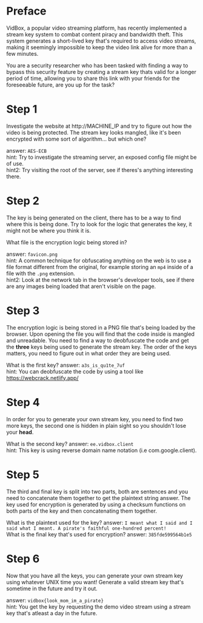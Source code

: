 # Preface

VidBox, a popular video streaming platform, has recently implemented a stream key system to combat content piracy and bandwidth theft. This system generates a short-lived key that's required to access video streams, making it seemingly impossible to keep the video link alive for more than a few minutes.

You are a security researcher who has been tasked with finding a way to bypass this security feature by creating a stream key thats valid for a longer period of time, allowing you to share this link with your friends for the foreseeable future, are you up for the task?

# Step 1

Investigate the website at http://MACHINE_IP and try to figure out how the video is being protected. The stream key looks mangled, like it's been encrypted with some sort of algorithm... but which one?

answer: `AES-ECB`\
hint: Try to investigate the streaming server, an exposed config file might be of use.\
hint2: Try visiting the root of the server, see if theres's anything interesting there.

# Step 2

The key is being generated on the client, there has to be a way to find where this is being done. Try to look for the logic that generates the key, it might not be where you think it is.

What file is the encryption logic being stored in?

answer: `favicon.png`\
hint: A common technique for obfuscating anything on the web is to use a file format different from the original, for example storing an `mp4` inside of a file with the `.png` extension.\
hint2: Look at the network tab in the browser's developer tools, see if there are any images being loaded that aren't visible on the page.

# Step 3

The encryption logic is being stored in a PNG file that's being loaded by the browser. Upon opening the file you will find that the code inside is mangled and unreadable. You need to find a way to deobfuscate the code and get the **three** keys being used to generate the stream key. The order of the keys matters, you need to figure out in what order they are being used.

What is the first key? answer: `a3s_is_qu1te_7uf`\
hint: You can deobfuscate the code by using a tool like https://webcrack.netlify.app/

# Step 4

In order for you to generate your own stream key, you need to find two more keys, the second one is hidden in plain sight so you shouldn't lose your **head**.

What is the second key? answer: `ee.vidbox.client`\
hint: This key is using reverse domain name notation (i.e com.google.client).

# Step 5

The third and final key is split into two parts, both are sentences and you need to concatenate them together to get the plaintext string answer. The key used for encryption is generated by using a checksum functions on both parts of the key and then concatenating them together.

What is the plaintext used for the key? answer: `I meant what I said and I said what I meant. A pirate's faithful one-hundred percent!`\
What is the final key that's used for encryption? answer: `385fde599564b1e5`

# Step 6

Now that you have all the keys, you can generate your own stream key using whatever UNIX time you want! Generate a valid stream key that's sometime in the future and try it out.

answer: `vidbox{look_mom_im_a_pirate}`\
hint: You get the key by requesting the demo video stream using a stream key that's atleast a day in the future.
